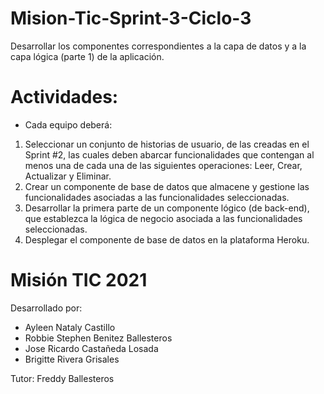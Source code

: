 # Mision-Tic-Sprint-3-Ciclo-3
Desarrollar los componentes correspondientes a la capa de datos y a la capa lógica (parte 1) de la aplicación.

# **Actividades:**
  - Cada equipo deberá:
 
  1. Seleccionar un conjunto de historias de usuario, de las creadas en el Sprint #2, las cuales deben abarcar funcionalidades que contengan al  menos una de cada una de       las siguientes operaciones: Leer, Crear, Actualizar y Eliminar.
  2. Crear un componente de base de datos que almacene y gestione las funcionalidades asociadas a las funcionalidades seleccionadas.
  3. Desarrollar la primera parte de un componente lógico (de back-end), que establezca la lógica de negocio asociada a las funcionalidades seleccionadas.
  4. Desplegar el componente de base de datos en la plataforma Heroku.

# **Misión TIC 2021**
Desarrollado por:
  - Ayleen Nataly Castillo
  - Robbie Stephen Benitez Ballesteros
  - Jose Ricardo Castañeda Losada
  - Brigitte Rivera Grisales

  
  Tutor:
  Freddy Ballesteros

